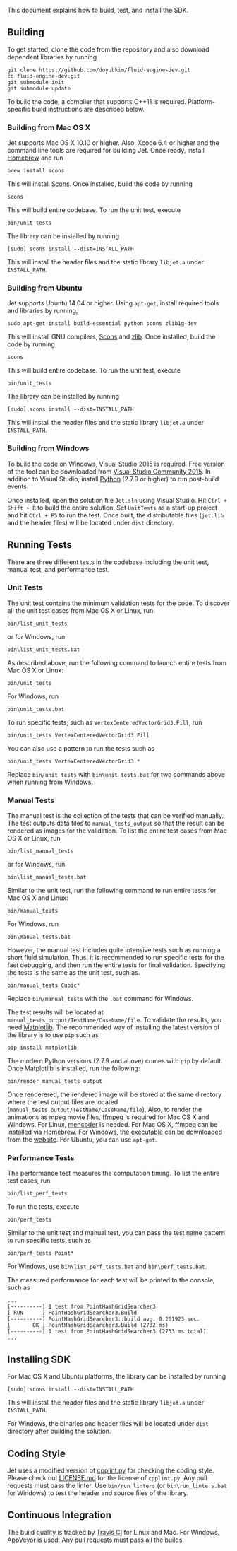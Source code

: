 This document explains how to build, test, and install the SDK.

## Building
To get started, clone the code from the repository and also download dependent libraries by running

```
git clone https://github.com/doyubkim/fluid-engine-dev.git
cd fluid-engine-dev.git
git submodule init
git submodule update
```

To build the code, a compiler that supports C++11 is required. Platform-specific build instructions are described below.

### Building from Mac OS X

Jet supports Mac OS X 10.10 or higher. Also, Xcode 6.4 or higher and the command line tools are required for building Jet. Once ready, install [Homebrew](http://brew.sh) and run

```
brew install scons
```

This will install [Scons](http://scons.org/). Once installed, build the code by running

```
scons
```

This will build entire codebase. To run the unit test, execute

```
bin/unit_tests
```

The library can be installed by running

```
[sudo] scons install --dist=INSTALL_PATH
```

This will install the header files and the static library `libjet.a` under `INSTALL_PATH`.

### Building from Ubuntu

Jet supports Ubuntu 14.04 or higher. Using `apt-get`, install required tools and libraries by running,

```
sudo apt-get install build-essential python scons zlib1g-dev
```

This will install GNU compilers, [Scons](http://scons.org/) and [zlib](www.zlib.net). Once installed, build the code by running

```
scons
```

This will build entire codebase. To run the unit test, execute

```
bin/unit_tests
```

The library can be installed by running

```
[sudo] scons install --dist=INSTALL_PATH
```

This will install the header files and the static library `libjet.a` under `INSTALL_PATH`.

### Building from Windows

To build the code on Windows, Visual Studio 2015 is required. Free version of the tool can be downloaded from [Visual Studio Community 2015](https://www.visualstudio.com/en-us/products/visual-studio-community-vs.aspx). In addition to Visual Studio, install [Python](https://www.python.org/) (2.7.9 or higher) to run post-build events.

Once installed, open the solution file `Jet.sln` using Visual Studio. Hit `Ctrl + Shift + B` to build the entire solution. Set `UnitTests` as a start-up project and hit `Ctrl + F5` to run the test. Once built, the distributable files (`jet.lib` and the header files) will be located under `dist` directory.

## Running Tests

There are three different tests in the codebase including the unit test, manual test, and performance test.

### Unit Tests

The unit test contains the minimum validation tests for the code. To discover all the unit test cases from Mac OS X or Linux, run

```
bin/list_unit_tests
```

or for Windows, run

```
bin\list_unit_tests.bat
```

As described above, run the following command to launch entire tests from Mac OS X or Linux:

```
bin/unit_tests
```

For Windows, run

```
bin\unit_tests.bat
```

To run specific tests, such as `VertexCenteredVectorGrid3.Fill`, run

```
bin/unit_tests VertexCenteredVectorGrid3.Fill
```

You can also use a pattern to run the tests such as

```
bin/unit_tests VertexCenteredVectorGrid3.*
```

Replace `bin/unit_tests` with `bin\unit_tests.bat` for two commands above when running from Windows.

### Manual Tests

The manual test is the collection of the tests that can be verified manually. The test outputs data files to `manual_tests_output` so that the result can be rendered as images for the validation. To list the entire test cases from Mac OS X or Linux, run

```
bin/list_manual_tests
```

or for Windows, run

```
bin\list_manual_tests.bat
```

Similar to the unit test, run the following command to run entire tests for Mac OS X and Linux:

```
bin/manual_tests
```

For Windows, run

```
bin\manual_tests.bat
```

However, the manual test includes quite intensive tests such as running a short fluid simulation. Thus, it is recommended to run specific tests for the fast debugging, and then run the entire tests for final validation. Specifying the tests is the same as the unit test, such as.

```
bin/manual_tests Cubic*
```

Replace `bin/manual_tests` with the `.bat` command for Windows.


The test results will be located at `manual_tests_output/TestName/CaseName/file`. To validate the results, you need [Matplotlib](http://matplotlib.org/). The recommended way of installing the latest version of the library is to use `pip` such as

```
pip install matplotlib
```

The modern Python versions (2.7.9 and above) comes with `pip` by default. Once Matplotlib is installed, run the following:


```
bin/render_manual_tests_output
```

Once renderered, the rendered image will be stored at the same directory where the test output files are located (`manual_tests_output/TestName/CaseName/file`). Also, to render the animations as mpeg movie files, [ffmpeg](https://www.ffmpeg.org/) is required for Mac OS X and Windows. For Linux, [mencoder](http://www.mplayerhq.hu/) is needed. For Mac OS X, ffmpeg can be installed via Homebrew. For Windows, the executable can be downloaded from the [website](https://www.ffmpeg.org/). For Ubuntu, you can use `apt-get`.

### Performance Tests

The performance test measures the computation timing. To list the entire test cases, run

```
bin/list_perf_tests
```

To run the tests, execute

```
bin/perf_tests
```

Similar to the unit test and manual test, you can pass the test name pattern to run specific tests, such as

```
bin/perf_tests Point*
```

For Windows, use `bin\list_perf_tests.bat` and `bin\perf_tests.bat`.

The measured performance for each test will be printed to the console, such as

```
...
[----------] 1 test from PointHashGridSearcher3
[ RUN      ] PointHashGridSearcher3.Build
[----------] PointHashGridSearcher3::build avg. 0.261923 sec.
[       OK ] PointHashGridSearcher3.Build (2732 ms)
[----------] 1 test from PointHashGridSearcher3 (2733 ms total)
...
```

## Installing SDK

For Mac OS X and Ubuntu platforms, the library can be installed by running

```
[sudo] scons install --dist=INSTALL_PATH
```

This will install the header files and the static library `libjet.a` under `INSTALL_PATH`.

For Windows, the binaries and header files will be located under `dist` directory after building the solution.


## Coding Style

Jet uses a modified version of [cpplint.py](https://github.com/google/styleguide/tree/gh-pages/cpplint) for checking the coding style. Please check out [LICENSE.md](https://github.com/doyubkim/fluid-engine-dev/blob/master/LICENSE.md) for the license of `cpplint.py`. Any pull requests must pass the linter. Use `bin/run_linters` (or `bin\run_linters.bat` for Windows) to test the header and source files of the library.

## Continuous Integration

The build quality is tracked by [Travis CI](https://travis-ci.org/doyubkim/fluid-engine-dev) for Linux and Mac. For Windows, [AppVeyor](https://ci.appveyor.com/project/doyubkim/fluid-engine-dev) is used. Any pull requests must pass all the builds.
